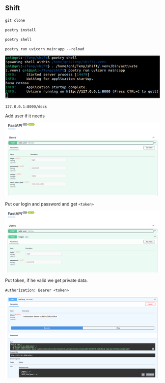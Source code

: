 ## Shift

`git clone`

`poetry install`

`poetry shell`

`poetry run uvicorn main:app --reload`

<img src="images/run_server.png" alt="" width="700"/>

`127.0.0.1:8000/docs`

Add user if it needs

<img src="images/add_user.png" alt="" width="700"/>

Put our login and password and get `<token>`

<img src="images/login.png" alt="" width="700"/>

Put token, if he valid we get private data.

`Authorization: Bearer <token>` 

<img src="images/salary.png" alt="" width="700"/>
